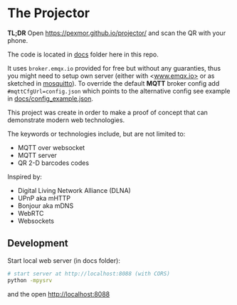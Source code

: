 # The Projector

**TL;DR** Open <https://pexmor.github.io/projector/> and scan the QR with your phone.

The code is located in [docs](docs) folder here in this repo.

It uses `broker.emqx.io` provided for free but without any guaranties, thus you might need to
setup own server (either with <www.emqx.io> or as sketched in [mosquitto](mosquitto)).
To override the default **MQTT** broker config add `#mqttCfgUrl=config.json` which points to the alternative config
see example in [docs/config_example.json](docs/config_example.json).

This project was create in order to make a proof of concept that can demonstrate modern web technologies.

The keywords or technologies include, but are not limited to:

- MQTT over websocket
- MQTT server
- QR 2-D barcodes codes

Inspired by:

- Digital Living Network Alliance (DLNA)
- UPnP aka mHTTP
- Bonjour aka mDNS
- WebRTC
- Websockets

## Development

Start local web server (in docs folder):

```bash
# start server at http://localhost:8088 (with CORS)
python -mpysrv
```

and the open <http://localhost:8088>
